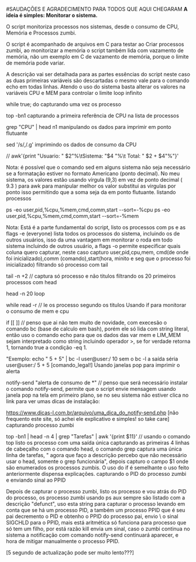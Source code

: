 #SAUDAÇÕES E AGRADECIMENTO PARA TODOS QUE AQUI CHEGARAM
**A ideia é simples: Monitorar o sistema.**

O script monitoriza processos nos sistemas, desde o
consumo de CPU, Memória e Processos zumbi.

O script é acompanhado de arquivos em C para testar
ao Criar processos zumbi, ao monitorizar a memória o
script também lida com vazamento de memória, não um
exemplo em C de vazamento de memória, porque o limite
de memória pode variar.

A descrição vai ser detalhada para as partes essências
do script neste caso as duas primeiras variáveis são
descartadas o mesmo vale para o comando echo em todas linhas.
Atendo o uso do sistema basta alterar os valores na variáveis
CPU e MEM para controlar o limite
loop infinito

while true; do
capturando uma vez os processo

top -bn1
capturando a primeira referência de CPU na lista de processos

grep "CPU" | head n1
manipulando os dados para imprimir em ponto flutuante

sed '/s/,/.g'
imprimindo os dados de consumo da CPU

// awk'{print "Usuario: " $2"%\tSistema: "$4 "%\t Total: " $2 + $4"%"}'

Nota: é possível que o comando sed em alguns sistema não seja
necessário se a formatação estiver no formato Americano (ponto decimal). No meu sistema, os valores estão usando vírgula (9,3) em vez de
ponto decimal ( 9.3 ) para awk para manipular melhor os valor substitui as
virgulas por ponto isso permitindo que a soma seja da em ponto flutuante.
listando processos

ps -eo user,pid,%cpu,%mem,cmd,comm,start --sort=-%cpu ps -eo user,pid,%cpu,%mem,cmd,comm,start --sort=-%mem

Nota: Está é a parte fundamental do script, listo os processos com ps e as flags -e (everyone) lista todos os processos do sistema, incluindo os de outros usuários, isso da uma vantagem em monitorar o roda em todo sistema incluindo de outros usuário, a flags -o permite especificar quais coluna quero capturar, neste caso capturo user,pid,cpu,mem, cmd(de onde foi inicializado),comm (comando),start(hora, minito e seg que o processo foi inicializado)
filtrando só processo com tail

tail -n +2 // captura só processo e não titulos
filtrando os 20 primeiros processos com head

head -n 20
loop

while read -r // le os processo segundo os titulos
Usando if para monitorar o consumo de mem e cpu

if [[ ]] // penso que ai não tem muito de novidade, com execesão o
comando bc (base de calculo em bash), porém ele só lida com string
literal, então uso o comando echo para que os dados das var mem e LIM_MEM
sejam interpretado como string incluindo operador >, se for verdade retorna
1, tornando true a condição -eq 1.

"Exemplo: echo " 5 + 5" | bc -l user@user:/ 10 sem o bc -l a saída séria user@user:/ 5 + 5 [comando_legal!]
Usando janelas pop para imprimir o alerta

notify-send "alerta de consumo de *" // penso que será necessário
instalar o comando notify-send, permite que o script envie mensagem
usando janela pop na tela em primeiro plano, se no seu sistema não estiver
clica no link para ver umas dicas de instalação:

https://www.dicas-l.com.br/arquivo/uma_dica_do_notify-send.php [não frequento este site, só achei ele explicativo e simples! so take care]
capturando processo zumbi

top -bn1 | head -n 4 | grep "Tarefas" | awk '{print $11}' // usando o comando top listo os processo com uma saída única
capturando as primeiras 4 linhas de cabeçalho com o comando head,
o comando grep captura uma única linha de tarefas, " agora que faço
a descrição percebo que não necessário usar o head, somente o grep funcionária", depois capturo o campo $1 onde são enumerados os
processos zumbis. O uso do if é semelhante o uso feito anteriormente
dispensa explicações.
capturando o PID do processo zumbi e enviando sinal ao PPID

Depois de capturar o processo zumbi, listo os processo e vou atrás
do PID do processo, os processo zumbi usando ps aux sempre são listado
com a descrição "defunct", uso esta string para capturar o processo
levando em conta que se há um processo PID, a também um processo PPID
que é seu pai decremento o PID e obtenho o PPID do processo pai, envio \ o sinal SIGCHLD para o PPID, mais está aritmética só funciona para
processo que só tem um filho, por está razão kill envia um sinal, caso
o zumbi continua no sistema a notificação com comando notify-send
continuará aparecer, e hora de mitigar manualmente o processo PPID.

[5 segundo de actualização pode ser muito lento???]
